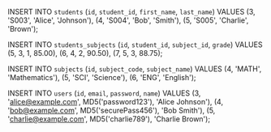 INSERT INTO `students` (`id`, `student_id`, `first_name`, `last_name`) VALUES
(3, 'S003', 'Alice', 'Johnson'),
(4, 'S004', 'Bob', 'Smith'),
(5, 'S005', 'Charlie', 'Brown');


INSERT INTO `students_subjects` (`id`, `student_id`, `subject_id`, `grade`) VALUES
(5, 3, 1, 85.00),
(6, 4, 2, 90.50),
(7, 5, 3, 88.75);

INSERT INTO `subjects` (`id`, `subject_code`, `subject_name`) VALUES
(4, 'MATH', 'Mathematics'),
(5, 'SCI', 'Science'),
(6, 'ENG', 'English');


INSERT INTO `users` (`id`, `email`, `password`, `name`) VALUES
(3, 'alice@example.com', MD5('password123'), 'Alice Johnson'),
(4, 'bob@example.com', MD5('securePass456'), 'Bob Smith'),
(5, 'charlie@example.com', MD5('charlie789'), 'Charlie Brown');
